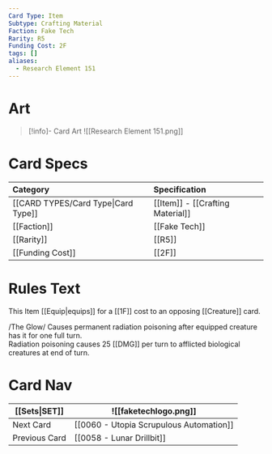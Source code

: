 ```yaml
---
Card Type: Item
Subtype: Crafting Material
Faction: Fake Tech
Rarity: R5
Funding Cost: 2F
tags: []
aliases:
  - Research Element 151
---
```

# Art

> [!info]- Card Art
> ![[Research Element 151.png]]

# Card Specs

| Category | Specification| 
| :--- | :--- |
| [[CARD TYPES/Card Type\|Card Type]] | [[Item]] - [[Crafting Material]] |  
| [[Faction]] | [[Fake Tech]] |  
| [[Rarity]] | [[R5]] |  
| [[Funding Cost]] | [[2F]] |  

# Rules Text  

This Item [[Equip|equips]] for a [[1F]] cost to an opposing [[Creature]] card.  

/The Glow/ Causes permanent radiation poisoning after equipped creature has it for one full turn.   
Radiation poisoning causes 25 [[DMG]] per turn to afflicted biological creatures at end of turn.   
# Card Nav

| [[Sets\|SET]]           | ![[faketechlogo.png]]          |
| ------------- | ------------------------------ |
| Next Card     | [[0060 - Utopia Scrupulous Automation]] |
| Previous Card | [[0058 - Lunar Drillbit]]         |


